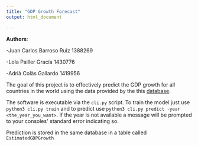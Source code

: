 ```yaml
---
title: "GDP Growth Forecast"
output: html_document

---
```


__Authors__:


-Juan Carlos Barroso Ruiz 1388269


-Lola Pailler Gracía 1430776


-Adrià Colàs Gallardo 1419956


The goal of this project is to effectively predict the GDP growth for all countries in the world
using the data provided by the this [database](https://www.kaggle.com/worldbank/world-development-indicators).

The software is executable via the ```cli.py``` script. To train the model just use
```python3 cli.py train``` and to predict use ```python3 cli.py predict -year <the_year_you_want>```. If the year is not available a message will be prompted to your consoles' standard error indicating so.

Prediction is stored in the same database in a table called ```EstimatedGDPGrowth```


